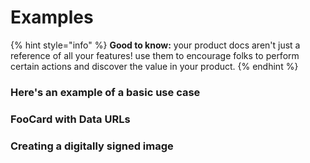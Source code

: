 # Examples

{% hint style="info" %}
**Good to know:** your product docs aren't just a reference of all your features! use them to encourage folks to perform certain actions and discover the value in your product.
{% endhint %}

### Here's an example of a basic use case

### FooCard with Data URLs

### Creating a digitally signed image
